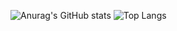 

![Anurag's GitHub stats](https://github-readme-stats.vercel.app/api?username=michiru-dev&count_private=true&show_icons=true&theme=rose&hide=issues,stars&line_height=30)    ![Top Langs](https://github-readme-stats.vercel.app/api/top-langs/?username=michiru-dev&layout=compact&theme=rose)



<!--
[![GitHub Streak](https://github-readme-streak-stats.herokuapp.com?user=michiru-dev&theme=ocean-gradient)](https://git.io/streak-stats)
-->

<!--
**michiru-dev/michiru-dev** is a ✨ _special_ ✨ repository because its `README.md` (this file) appears on your GitHub profile.

Here are some ideas to get you started:

- 🔭 I’m currently working on ...
- 🌱 I’m currently learning ...
- 👯 I’m looking to collaborate on ...
- 🤔 I’m looking for help with ...
- 💬 Ask me about ...
- 📫 How to reach me: ...
- 😄 Pronouns: ...
- ⚡ Fun fact: ...
-->
